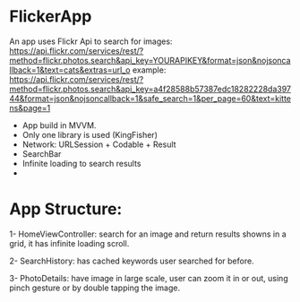 # FlickerApp

An app uses Flickr Api to search for images:
https://api.flickr.com/services/rest/?method=flickr.photos.search&api_key=YOURAPIKEY&format=json&nojsoncallback=1&text=cats&extras=url_o
example:
https://api.flickr.com/services/rest/?method=flickr.photos.search&api_key=a4f28588b57387edc18282228da39744&format=json&nojsoncallback=1&safe_search=1&per_page=60&text=kittens&page=1

- App build in MVVM.
- Only one library is used (KingFisher)
- Network: URLSession + Codable + Result
- SearchBar
- Infinite loading to search results
- 


# App Structure: 
1- HomeViewController:
   search for an image and return results showns in a grid, it has infinite loading scroll.
   
2- SearchHistory:
   has cached keywords user searched for before.

3- PhotoDetails:
have image in large scale, user can zoom it in or out, using pinch gesture or by double tapping the image.
